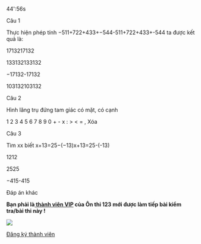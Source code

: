 44':56s

Câu 1

Thực hiện phép tính −511+722+433+−544-511+722+433+-544 ta được kết quả là:

1713217132

133132133132

−17132-17132

103132103132

Câu 2

Hình lăng trụ đứng tam giác có  mặt, có  cạnh

1 2 3 4 5 6 7 8 9 0 + - x : > < = , Xóa

Câu 3

Tìm xx biết x+13=25−(−13)x+13=25-(-13)

1212

2525

−415-415

Đáp án khác

**Bạn phải là[ thành viên VIP](dang-ky-thanh-vien-vip) của Ôn thi 123 mới được làm tiếp bài kiểm tra/bài thi này !**

 

**![](https://onthi123.vn/public/uploads/demo/group_2.png)**

[Đăng ký thành viên](https://onthi123.vn/dang-ky-thanh-vien-vip "Đăng ký thành viên")
